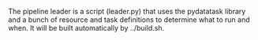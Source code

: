 The pipeline leader is a script (leader.py) that uses the pydatatask library and a bunch of resource and task definitions to determine what to run and when.
It will be built automatically by ../build.sh.
